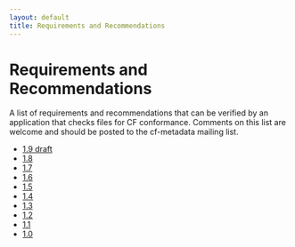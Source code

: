 ```yaml
---
layout: default
title: Requirements and Recommendations
---
```


# Requirements and Recommendations

A list of requirements and recommendations that can be verified by an application that checks files for CF conformance. Comments on this list are welcome and should be posted to the cf-metadata mailing list.

* <a href="http://cfconventions.org/cf-conventions/conformance.html">1.9 draft</a>
* <a href="Data/cf-documents/requirements-recommendations/requirements-recommendations-1.7.html">1.8</a>
* <a href="Data/cf-documents/requirements-recommendations/requirements-recommendations-1.7.html">1.7</a>
* <a href="Data/cf-documents/requirements-recommendations/requirements-recommendations-1.6.html">1.6</a>
* <a href="Data/cf-documents/requirements-recommendations/requirements-recommendations-1.5.html">1.5</a>
* <a href="Data/cf-documents/requirements-recommendations/requirements-recommendations-1.4.html">1.4</a>
* <a href="Data/cf-documents/requirements-recommendations/requirements-recommendations-1.3.html">1.3</a>
* <a href="Data/cf-documents/requirements-recommendations/requirements-recommendations-1.2.html">1.2</a>
* <a href="Data/cf-documents/requirements-recommendations/requirements-recommendations-1.1.html">1.1</a>
* <a href="Data/cf-documents/requirements-recommendations/requirements-recommendations-1.0.html">1.0</a>

